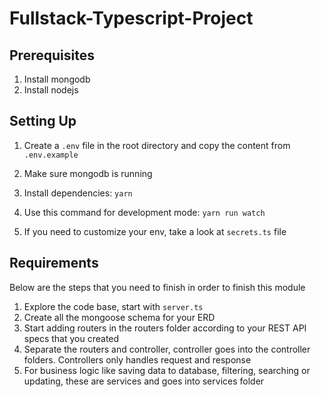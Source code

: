 # Fullstack-Typescript-Project

## Prerequisites

1. Install mongodb
2. Install nodejs

## Setting Up

1. Create a `.env` file in the root directory and copy the content from `.env.example`

2. Make sure mongodb is running
3. Install dependencies: `yarn`
4. Use this command for development mode: `yarn run watch`
5. If you need to customize your env, take a look at `secrets.ts` file

## Requirements

Below are the steps that you need to finish in order to finish this module

1. Explore the code base, start with `server.ts`
2. Create all the mongoose schema for your ERD
3. Start adding routers in the routers folder according to your REST API specs that you created
4. Separate the routers and controller, controller goes into the controller folders. Controllers only handles request and response
5. For business logic like saving data to database, filtering, searching or updating, these are services and goes into services folder
